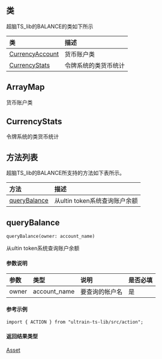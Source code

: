 ## 类
超脑TS_lib的BALANCE的类如下所示

| 类                                                                                        | 描述                                                 |
| :------------------------------------------------------------------------------------------| :----------------------------------------------------|
| [CurrencyAccount](docs-cn/ts-lib-extend/02-lib-balance#CurrencyAccount)                          |货币账户类                             |
| [CurrencyStats](docs-cn/ts-lib-extend/02-lib-balance#CurrencyStats)                          |令牌系统的类货币统计                             |


## ArrayMap
货币账户类

## CurrencyStats
令牌系统的类货币统计

## 方法列表
超脑TS_lib的BALANCE所支持的方法如下表所示。

| 方法                                                                                        | 描述                                                 |
| :------------------------------------------------------------------------------------------| :----------------------------------------------------|
| [queryBalance](docs-cn/ts-lib-extend/02-lib-balance#queryBalance)                           |从ultin token系统查询账户余额                             |


## queryBalance
```
queryBalance(owner: account_name)
```
从ultin token系统查询账户余额

#### 参数说明
|参数               |类型    |说明                            |是否必填|
| :----------------| :------| :-----------------------------|:-----|
|owner              |account_name  |要查询的帐户名                     |是     |


#### 参考示例
```nodejs
import { ACTION } from "ultrain-ts-lib/src/action";
```

#### 返回结果类型
[Asset](docs-cn/ts-lib/03-ts-asset#Asset)
